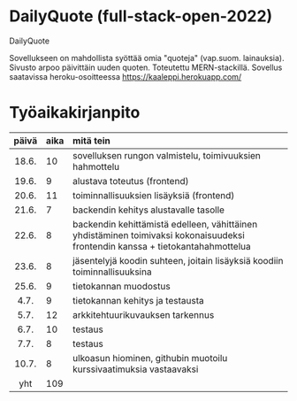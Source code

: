 # DailyQuote (full-stack-open-2022)

DailyQuote

Sovellukseen on mahdollista syöttää omia "quoteja" (vap.suom. lainauksia). Sivusto arpoo päivittäin uuden quoten. Toteutettu MERN-stackillä. Sovellus saatavissa heroku-osoitteessa https://kaaleppi.herokuapp.com/



# Työaikakirjanpito

| päivä | aika | mitä tein  |
| :----:|:-----| :-----|
| 18.6. | 10   | sovelluksen rungon valmistelu, toimivuuksien hahmottelu |
| 19.6. | 9    | alustava toteutus (frontend) |
| 20.6. | 11   | toiminnallisuuksien lisäyksiä (frontend)|
| 21.6. | 7    | backendin kehitys alustavalle tasolle |
| 22.6. | 8    | backendin kehittämistä edelleen, vähittäinen yhdistäminen toimivaksi kokonaisuudeksi frontendin kanssa + tietokantahahmottelua |
| 23.6. | 8    | jäsentelyjä koodin suhteen, joitain lisäyksiä koodiin toiminnallisuuksina |
| 25.6. | 9    | tietokannan muodostus |
| 4.7.  | 9    | tietokannan kehitys ja testausta|
| 5.7.  | 12   | arkkitehtuurikuvauksen tarkennus |
| 6.7.  | 10   | testaus |
| 7.7.  | 8    | testaus |
| 10.7. | 8    | ulkoasun hiominen, githubin muotoilu kurssivaatimuksia vastaavaksi |
| yht   | 109  | 
